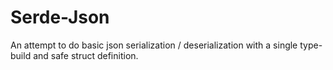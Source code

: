 # Serde-Json

An attempt to do basic json serialization / deserialization with a single type-build and safe struct definition.
